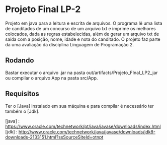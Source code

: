 # Projeto Final LP-2
Projeto em java para a leitura e escrita de arquivos. O programa lê uma lista de canditados de um concurso de um arquivo txt e imprime os melhores colocados, dada as regras estabelecidas, além de gerar um arquivo txt de saída com a posição, nome, idade e nota do canditado. O projeto faz parte da uma avaliação da disciplina Linguagem de Programação 2.

## Rodando
Bastar executar o arquivo .jar na pasta out/artifacts/Projeto_FInal_LP2_jar ou compilar o arquivo App na pasta src/App.

## Requisitos
Ter o [Java] instalado em sua máquina e para compilar é necessário ter também o [Jdk].



[java] : https://www.oracle.com/technetwork/pt/java/javase/downloads/index.html
[jdk] : http://www.oracle.com/technetwork/java/javase/downloads/jdk8-downloads-2133151.html?ssSourceSiteId=otnpt